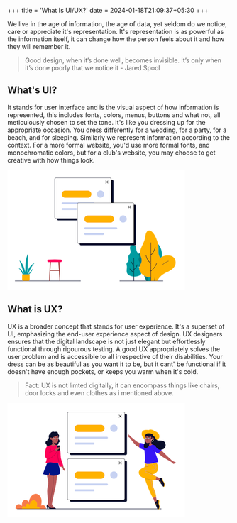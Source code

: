 +++
title = 'What Is UI/UX?'
date = 2024-01-18T21:09:37+05:30
+++

We live in the age of information, the age of data, yet seldom do we notice, care or appreciate it's representation. It's representation is as powerful as the information itself, it can change how the person feels about it and how they will remember it.

> Good design, when it’s done well, becomes invisible. It’s only when it’s done poorly that we notice it - Jared Spool

## What's UI?
It stands for user interface and is the visual aspect of how information is represented, this includes fonts, colors, menus, buttons and what not, all meticulously chosen to set the tone. It's like you dressing up for the appropriate occasion. You dress differently for a wedding, for a party, for a beach, and for sleeping. Similarly we represent information according to the context. For a more formal website, you'd use more formal fonts, and monochromatic colors, but for a club's website, you may choose to get creative with how things look.

![ui](ui.png)

## What is UX?
UX is a broader concept that stands for user experience. It's a superset of UI, emphasizing the end-user experience aspect of design. UX designers ensures that the digital landscape is not just elegant but effortlessly functional through rigourous testing. A good UX appropriately solves the user problem and is accessible to all irrespective of their disabilities. Your dress can be as beautiful as you want it to be, but it cant' be functional if it doesn't have enough pockets, or keeps you warm when it's cold.

> Fact: UX is not limted digitally, it can encompass things like chairs, door locks and even clothes as i mentioned above.

![ux](ux.png) 
